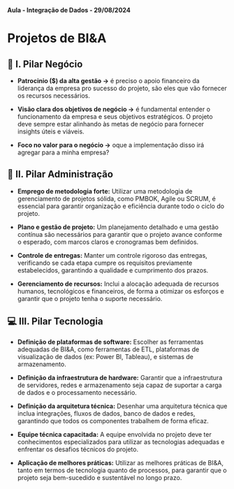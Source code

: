 **Aula - Integração de Dados - 29/08/2024**

# **Projetos de BI&A**

## **💼 I. Pilar Negócio**

- **Patrocinio ($) da alta gestão ->** é preciso o apoio financeiro da liderança da empresa pro sucesso do projeto, são eles que vão fornecer os recursos necessários.<br>

- **Visão clara dos objetivos de negócio ->** é fundamental entender o funcionamento da empresa e seus objetivos estratégicos. O projeto deve sempre estar alinhando às metas de negócio para fornecer
insights úteis e viáveis.

- **Foco no valor para o negócio ->** oque a implementação disso irá agregar para a minha empresa?

## **🤵 II. Pilar Administração**

- **Emprego de metodologia forte:** Utilizar uma metodologia de gerenciamento de projetos sólida, como PMBOK, Agile ou SCRUM, é essencial para garantir organização e eficiência durante todo o ciclo do projeto.

- **Plano e gestão de projeto:** Um planejamento detalhado e uma gestão contínua são necessários para garantir que o projeto avance conforme o esperado, com marcos claros e cronogramas bem definidos.

- **Controle de entregas:** Manter um controle rigoroso das entregas, verificando se cada etapa cumpre os requisitos previamente estabelecidos, garantindo a qualidade e cumprimento dos prazos.

- **Gerenciamento de recursos:** Inclui a alocação adequada de recursos humanos, tecnológicos e financeiros, de forma a otimizar os esforços e garantir que o projeto tenha o suporte necessário.

## **💻 III. Pilar Tecnologia**

- **Definição de plataformas de software:** Escolher as ferramentas adequadas de BI&A, como ferramentas de ETL, plataformas de visualização de dados (ex: Power BI, Tableau), e sistemas de armazenamento.

- **Definição da infraestrutura de hardware:** Garantir que a infraestrutura de servidores, redes e armazenamento seja capaz de suportar a carga de dados e o processamento necessário.

- **Definição da arquitetura técnica:** Desenhar uma arquitetura técnica que inclua integrações, fluxos de dados, banco de dados e redes, garantindo que todos os componentes trabalhem de forma eficaz.

- **Equipe técnica capacitada:** A equipe envolvida no projeto deve ter conhecimentos especializados para utilizar as tecnologias adequadas e enfrentar os desafios técnicos do projeto.

- **Aplicação de melhores práticas:** Utilizar as melhores práticas de BI&A, tanto em termos de tecnologia quanto de processos, para garantir que o projeto seja bem-sucedido e sustentável no longo prazo.

